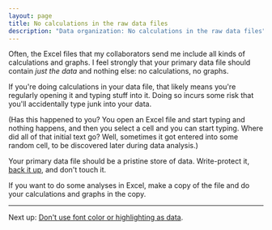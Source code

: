 ```yaml
---
layout: page
title: No calculations in the raw data files
description: "Data organization: No calculations in the raw data files"
---
```


Often, the Excel files that my collaborators send me include all kinds of
calculations and graphs. I feel strongly that your primary data file
should contain *just the data* and nothing else: no calculations, no
graphs.

If you're doing calculations in your data file, that likely means
you're regularly opening it and typing stuff into it. Doing so incurs
some risk that you'll accidentally type junk into your data.

(Has this happened to you? You open an Excel file and start typing and nothing
happens, and then you select a cell and you can start typing. Where
did all of that initial text go? Well, sometimes it got entered into
some random cell, to be discovered later during data analysis.)

Your primary data file should be a pristine store of
data. Write-protect it, [back it up](backups.html), and don't touch
it.

If you want to do some analyses in Excel, make a copy of the file and
do your calculations and graphs in the copy.

---

Next up: [Don't use font color or highlighting as data](no_highlighting.html).
